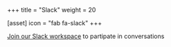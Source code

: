 +++
title = "Slack"
weight = 20

[asset]
  icon = "fab fa-slack"
+++

[Join our Slack workspace]() to partipate in conversations
